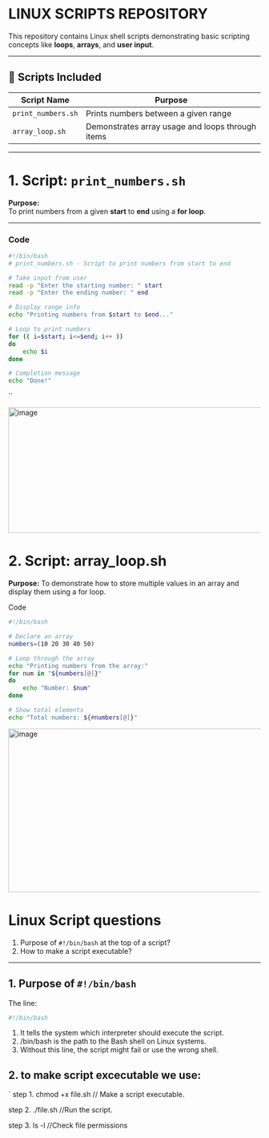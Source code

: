 


 # LINUX SCRIPTS REPOSITORY

This repository contains Linux shell scripts demonstrating basic scripting concepts like **loops**, **arrays**, and **user input**.

---

## 📜 Scripts Included
| **Script Name**      | **Purpose**                                      |
|----------------------|--------------------------------------------------|
| `print_numbers.sh`   | Prints numbers between a given range            |
| `array_loop.sh`      | Demonstrates array usage and loops through items |

---

# **1. Script: `print_numbers.sh`**
**Purpose:**  
To print numbers from a given **start** to **end** using a **for loop**.

---

### **Code** 

```bash
#!/bin/bash
# print_numbers.sh - Script to print numbers from start to end

# Take input from user
read -p "Enter the starting number: " start
read -p "Enter the ending number: " end

# Display range info
echo "Printing numbers from $start to $end..."

# Loop to print numbers
for (( i=$start; i<=$end; i++ ))
do
    echo $i
done

# Completion message
echo "Done!"

````
``

<img width="588" height="251" alt="image" src="https://github.com/user-attachments/assets/0b9ca94e-9e42-4196-b703-4d1ca9235931" />


# **2. Script: array_loop.sh**

**Purpose:**
To demonstrate how to store multiple values in an array and display them using a for loop.

Code
```bash
#!/bin/bash

# Declare an array
numbers=(10 20 30 40 50)

# Loop through the array
echo "Printing numbers from the array:"
for num in "${numbers[@]}"
do
    echo "Number: $num"
done

# Show total elements
echo "Total numbers: ${#numbers[@]}"

```
<img width="578" height="327" alt="image" src="https://github.com/user-attachments/assets/bdb5e6ea-6b34-4bd5-b7ac-7ad2c41662c9" />

# Linux Script questions 

1. Purpose of `#!/bin/bash` at the top of a script?
2. How to make a script executable?

---

## **1. Purpose of `#!/bin/bash`**
The line:
```bash
#!/bin/bash
```
 1. It tells the system which interpreter should execute the script.
 2. /bin/bash is the path to the Bash shell on Linux systems.
 3. Without this line, the script might fail or use the wrong shell.

 ## **2. to make script excecutable we use:** 
 
 `
step 1. chmod +x file.sh //	Make a script executable.

step 2. ./file.sh	//Run the script.

step 3. ls -l	//Check file permissions

